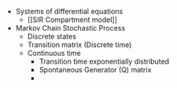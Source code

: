 * Systems of differential equations
	* [[SIR Compartment model]]
* Markov Chain Stochastic Process
	* Discrete states
	* Transition matrix (Discrete time)
	* Continuous time
		* Transition time exponentially distributed
		* Spontaneous Generator (Q) matrix
		* 